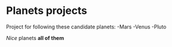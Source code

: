  # Planets projects

Project for following these candidate planets:
-Mars
-Venus
-Pluto

*Nice* planets **all of them**
